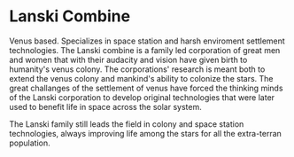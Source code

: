 ﻿---
status : 2
securityClass : 0
name : Lanski Combine
---

# Lanski Combine

Venus based. Specializes in space station and harsh enviroment settlement technologies.
The Lanski combine is a family led corporation of great men and women that with their audacity and vision have given birth to humanity's venus colony. The corporations' research is meant both to extend the venus colony and mankind's ability to colonize the stars. The great challanges of the settlement of venus have forced the thinking minds of the Lanski corporation to develop original technologies that were later used to benefit life in space across the solar system.

The Lanski family still leads the field in colony and space station technologies, always improving life among the stars for all the extra-terran population.